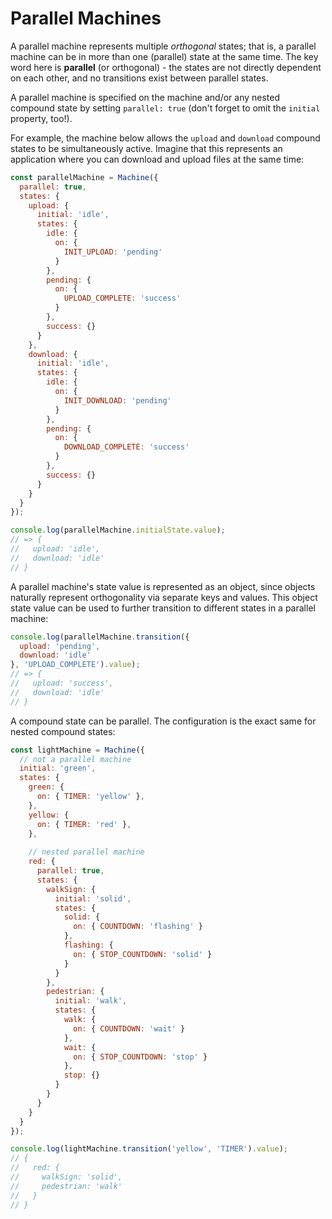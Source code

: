 # Parallel Machines

A parallel machine represents multiple _orthogonal_ states; that is, a parallel machine can be in more than one (parallel) state at the same time. The key word here is **parallel** (or orthogonal) - the states are not directly dependent on each other, and no transitions exist between parallel states.

A parallel machine is specified on the machine and/or any nested compound state by setting `parallel: true` (don't forget to omit the `initial` property, too!).

For example, the machine below allows the `upload` and `download` compound states to be simultaneously active. Imagine that this represents an application where you can download and upload files at the same time:

```js
const parallelMachine = Machine({
  parallel: true,
  states: {
    upload: {
      initial: 'idle',
      states: {
        idle: {
          on: {
            INIT_UPLOAD: 'pending'
          }
        },
        pending: {
          on: {
            UPLOAD_COMPLETE: 'success'
          }
        },
        success: {}
      }
    },
    download: {
      initial: 'idle',
      states: {
        idle: {
          on: {
            INIT_DOWNLOAD: 'pending'
          }
        },
        pending: {
          on: {
            DOWNLOAD_COMPLETE: 'success'
          }
        },
        success: {}
      }
    }
  }
});

console.log(parallelMachine.initialState.value);
// => {
//   upload: 'idle',
//   download: 'idle'
// }
```

A parallel machine's state value is represented as an object, since objects naturally represent orthogonality via separate keys and values. This object state value can be used to further transition to different states in a parallel machine:

```js
console.log(parallelMachine.transition({
  upload: 'pending',
  download: 'idle'
}, 'UPLOAD_COMPLETE').value);
// => {
//   upload: 'success',
//   download: 'idle'
// }
```

A compound state can be parallel. The configuration is the exact same for nested compound states:

```js
const lightMachine = Machine({
  // not a parallel machine
  initial: 'green',
  states: {
    green: {
      on: { TIMER: 'yellow' },
    },
    yellow: {
      on: { TIMER: 'red' },
    },
    
    // nested parallel machine
    red: {
      parallel: true,
      states: {
        walkSign: {
          initial: 'solid',
          states: {
            solid: {
              on: { COUNTDOWN: 'flashing' }
            },
            flashing: {
              on: { STOP_COUNTDOWN: 'solid' }
            }
          }
        },
        pedestrian: {
          initial: 'walk',
          states: {
            walk: {
              on: { COUNTDOWN: 'wait' }
            },
            wait: {
              on: { STOP_COUNTDOWN: 'stop' }
            },
            stop: {}
          }
        }
      }
    }
  }
});

console.log(lightMachine.transition('yellow', 'TIMER').value);
// {
//   red: {
//     walkSign: 'solid',
//     pedestrian: 'walk'
//   }
// }
```
